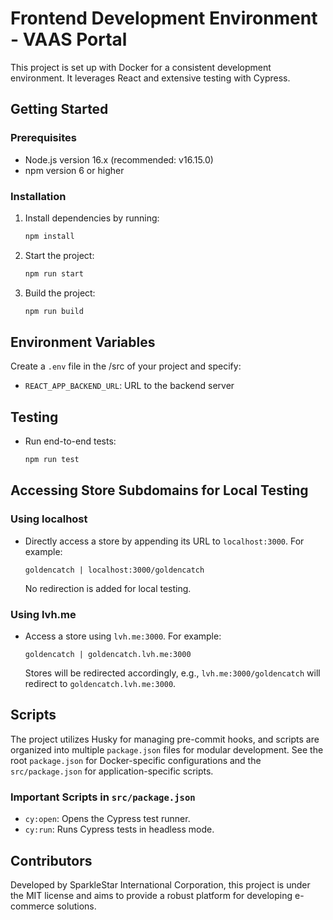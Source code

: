 
# Frontend Development Environment - VAAS Portal

This project is set up with Docker for a consistent development environment. It leverages React and extensive testing with Cypress.

## Getting Started

### Prerequisites
- Node.js version 16.x (recommended: v16.15.0)
- npm version 6 or higher

### Installation
1. Install dependencies by running:
   ```bash
   npm install
   ```
2. Start the project:
   ```bash
   npm run start
   ```
3. Build the project:
   ```bash
   npm run build
   ```

## Environment Variables

Create a `.env` file in the /src of your project and specify:
- `REACT_APP_BACKEND_URL`: URL to the backend server

## Testing

- Run end-to-end tests:
  ```bash
  npm run test
  ```

## Accessing Store Subdomains for Local Testing

### Using localhost
- Directly access a store by appending its URL to `localhost:3000`. For example:
  ```plaintext
  goldencatch | localhost:3000/goldencatch
  ```
  No redirection is added for local testing.

### Using lvh.me
- Access a store using `lvh.me:3000`. For example:
  ```plaintext
  goldencatch | goldencatch.lvh.me:3000
  ```
  Stores will be redirected accordingly, e.g., `lvh.me:3000/goldencatch` will redirect to `goldencatch.lvh.me:3000`.

## Scripts

The project utilizes Husky for managing pre-commit hooks, and scripts are organized into multiple `package.json` files for modular development. See the root `package.json` for Docker-specific configurations and the `src/package.json` for application-specific scripts.

### Important Scripts in `src/package.json`
- `cy:open`: Opens the Cypress test runner.
- `cy:run`: Runs Cypress tests in headless mode.

## Contributors
Developed by SparkleStar International Corporation, this project is under the MIT license and aims to provide a robust platform for developing e-commerce solutions.